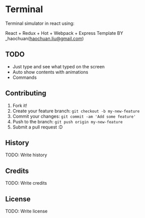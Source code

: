# Terminal

Terminal simulator in react using: 

React + Redux + Hot + Webpack + Express Template BY _haochuan(haochuan.liu@gmail.com)

## TODO

- Just type and see what typed on the screen
- Auto show contents with animations
- Commands


## Contributing

1. Fork it!
2. Create your feature branch: `git checkout -b my-new-feature`
3. Commit your changes: `git commit -am 'Add some feature'`
4. Push to the branch: `git push origin my-new-feature`
5. Submit a pull request :D

## History

TODO: Write history

## Credits

TODO: Write credits

## License

TODO: Write license